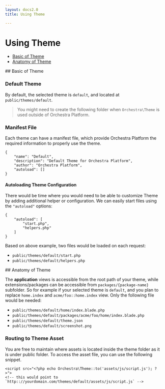 ```yaml
---
layout: docs2.0
title: Using Theme

---
```


Using Theme
==============

* [Basic of Theme](#basic)
* [Anatomy of Theme](#anatomy)

<article id="basic">
## Basic of Theme

<a name="default-theme"></a>
### Default Theme

By default, the selected theme is `default`, and located at `public/themes/default`.

> You might need to create the following folder when `Orchestra\Theme` is used outside of Orchestra Platform.


<a name="manifest-file"></a>
### Manifest File

Each theme can have a manifest file, which provide Orchestra Platform the required information to properly use the theme.

	{
		"name": "Default",
		"description": "Default Theme for Orchestra Platform",
		"author": "Orchestra Platform",
		"autoload": []
	}

#### Autoloading Theme Configuration

There would be time where you would need to be able to customize Theme by adding additional helper or configuration. We can easily start files using the `"autoload"` options:

	{
		"autoload": [
			"start.php",
			"helpers.php"
		]
	}

Based on above example, two files would be loaded on each request:

* `public/themes/default/start.php`
* `public/themes/default/helpers.php`

</article>

<article id="anatomy">
## Anatomy of Theme

The **application** views is accessible from the root path of your theme, while extensions/packages can be accessible from `packages/{package-name}` subfolder. So for example if your selected theme is `default`, and you plan to replace `home.index` and `acme/foo::home.index` view. Only the following file would be needed:

* `public/themes/default/home/index.blade.php`
* `public/themes/default/packages/acme/foo/home/index.blade.php`
* `public/themes/default/theme.json`
* `public/themes/default/screenshot.png`

<a name="theme-asset"></a>
### Routing to Theme Asset

You are free to maintain where assets is located inside the theme folder as it is under public folder. To access the asset file, you can use the following snippet.

	<script src="<?php echo Orchestra\Theme::to('assets/js/script.js'); ?>">
	<!-- this would point to `http:://yourdomain.com/themes/default/assets/js/script.js` -->

</article>

